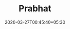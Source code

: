 ---
title: "Prabhat"
image: /images/clients/logo-prab.png
tags: ["clients"]
date: 2020-03-27T00:45:40+05:30
draft: false
---